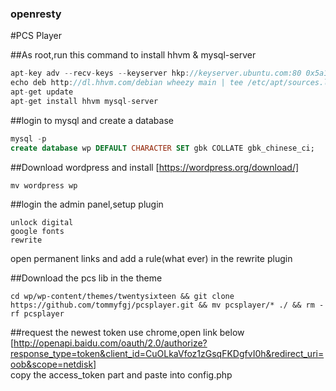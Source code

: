 ### openresty

#PCS Player

##As root,run this command to install hhvm & mysql-server

```c
apt-key adv --recv-keys --keyserver hkp://keyserver.ubuntu.com:80 0x5a16e7281be7a449
echo deb http://dl.hhvm.com/debian wheezy main | tee /etc/apt/sources.list.d/hhvm.list
apt-get update
apt-get install hhvm mysql-server
```
##login to mysql and create a database
```sql
mysql -p
create database wp DEFAULT CHARACTER SET gbk COLLATE gbk_chinese_ci;
```

##Download wordpress and install
[https://wordpress.org/download/]
```shell
mv wordpress wp
```

##login the admin panel,setup plugin
```
unlock digital
google fonts
rewrite
```
open permanent links and add a rule(what ever) in the rewrite plugin

##Download the pcs lib in the theme
```shell
cd wp/wp-content/themes/twentysixteen && git clone https://github.com/tommyfgj/pcsplayer.git && mv pcsplayer/* ./ && rm -rf pcsplayer
```
##request the newest token
use chrome,open link below
[http://openapi.baidu.com/oauth/2.0/authorize?response_type=token&client_id=CuOLkaVfoz1zGsqFKDgfvI0h&redirect_uri=oob&scope=netdisk]<br>
copy the access_token part and paste into config.php
